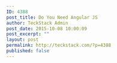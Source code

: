 ```yaml
---
ID: 4388
post_title: Do You Need Angular JS
author: TeckStack Admin
post_date: 2015-10-08 10:00:09
post_excerpt: ""
layout: post
permalink: http://teckstack.com/?p=4388
published: false
---
```

